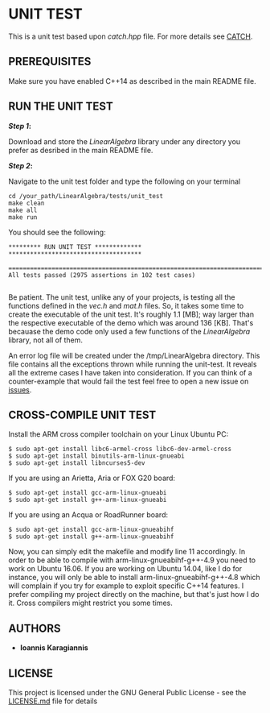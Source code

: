# UNIT TEST

This is a unit test based upon *catch.hpp* file. For more details see [CATCH](https://github.com/philsquared/Catch).

## PREREQUISITES

Make sure you have enabled C++14 as described in the main README file.
 
## RUN THE UNIT TEST

**_Step 1_:**

Download and store the *LinearAlgebra* library  under any directory you prefer as desribed in the main README file.

**_Step 2_:**

Navigate to the unit test folder and type the following on your terminal

```
cd /your_path/LinearAlgebra/tests/unit_test
make clean
make all
make run
```

You should see the following:

```
********* RUN UNIT TEST *************
*************************************
 
===============================================================================
All tests passed (2975 assertions in 102 test cases)


```
Be patient. The unit test, unlike any of your projects, is testing all the functions defined in the *vec.h* and *mat.h* files. So, it takes some time to create the executable of the unit test. It's roughly 1.1 [MB]; way larger than the respective executable of the demo which was around 136 [KB]. That's becauase the demo code only used a few functions of the *LinearAlgebra* library, not all of them. 

An error log file will be created under the /tmp/LinearAlgebra directory. This file contains all the exceptions thrown 
while running the unit-test. It reveals all the extreme cases I have taken into consideration. If you can think of a
counter-example that would fail the test feel free to open a new issue on [issues](https://github.com/IoannisKaragiannis/LinearAlgebra/issues).


## CROSS-COMPILE UNIT TEST

Install the ARM cross compiler toolchain on your Linux Ubuntu PC:
```
$ sudo apt-get install libc6-armel-cross libc6-dev-armel-cross
$ sudo apt-get install binutils-arm-linux-gnueabi
$ sudo apt-get install libncurses5-dev
```
If you are using an Arietta, Aria or FOX G20 board:
```
$ sudo apt-get install gcc-arm-linux-gnueabi
$ sudo apt-get install g++-arm-linux-gnueabi
```
If you are using an Acqua or RoadRunner board:
```
$ sudo apt-get install gcc-arm-linux-gnueabihf
$ sudo apt-get install g++-arm-linux-gnueabihf
```

Now, you can simply edit the makefile and modify line 11 accordingly. In order to be able to compile with arm-linux-gnueabihf-g++-4.9 you need to work on Ubuntu 16.06. If you are working on Ubuntu 14.04, like I do for instance, you will only be able to install arm-linux-gnueabihf-g++-4.8 which will complain if you try for example to exploit specific C++14 features. I prefer compiling my project directly on the machine, but that's just how I do it. Cross compilers might restrict you some times.


## AUTHORS

* **Ioannis Karagiannis** 

## LICENSE

This project is licensed under the GNU General Public License - see the [LICENSE.md](https://github.com/IoannisKaragiannis/LinearAlgebra/blob/master/LICENSE) file for details
